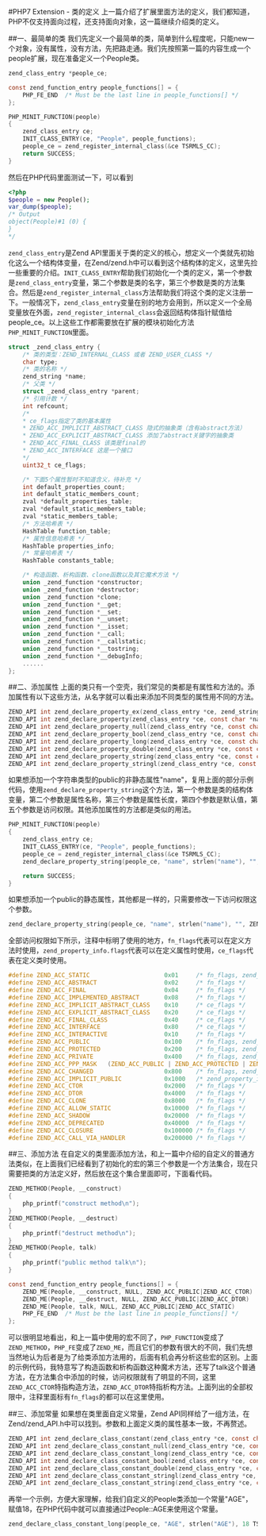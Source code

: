 #PHP7 Extension - 类的定义
上一篇介绍了扩展里面方法的定义，我们都知道，PHP不仅支持面向过程，还支持面向对象，这一篇继续介绍类的定义。

##一、最简单的类
我们先定义一个最简单的类，简单到什么程度呢，只能new一个对象，没有属性，没有方法，先把路走通。我们先按照第一篇的内容生成一个people扩展，现在准备定义一个People类。
````C
zend_class_entry *people_ce;

const zend_function_entry people_functions[] = {
    PHP_FE_END  /* Must be the last line in people_functions[] */
};

PHP_MINIT_FUNCTION(people)
{
    zend_class_entry ce;
    INIT_CLASS_ENTRY(ce, "People", people_functions);
    people_ce = zend_register_internal_class(&ce TSRMLS_CC);
    return SUCCESS;
}
````
然后在PHP代码里面测试一下，可以看到
````php
<?php
$people = new People();
var_dump($people);
/* Output
object(People)#1 (0) {
}
*/
````
`zend_class_entry`是Zend API里面关于类的定义的核心，想定义一个类就先初始化这么一个结构体变量，在Zend/zend.h中可以看到这个结构体的定义，这里先捡一些重要的介绍。`INIT_CLASS_ENTRY`帮助我们初始化一个类的定义，第一个参数是`zend_class_entry`变量，第二个参数是类的名字，第三个参数是类的方法集合。然后是`zend_register_internal_class`方法帮助我们将这个类的定义注册一下。一般情况下，`zend_class_entry`变量在别的地方会用到，所以定义一个全局变量放在外面，`zend_register_internal_class`会返回结构体指针赋值给people_ce。以上这些工作都需要放在扩展的模块初始化方法`PHP_MINIT_FUNCTION`里面。
````C
struct _zend_class_entry {
    /* 类的类型：ZEND_INTERNAL_CLASS 或者 ZEND_USER_CLASS */
    char type;
    /* 类的名称 */
    zend_string *name;
    /* 父类 */
    struct _zend_class_entry *parent;
    /* 引用计数 */
    int refcount;
    /*
    * ce_flags指定了类的基本属性
    * ZEND_ACC_IMPLICIT_ABSTRACT_CLASS 隐式的抽象类（含有abstract方法）
    * ZEND_ACC_EXPLICIT_ABSTRACT_CLASS 添加了abstract关键字的抽象类
    * ZEND_ACC_FINAL_CLASS 该类是final的
    * ZEND_ACC_INTERFACE 这是一个接口
    */
    uint32_t ce_flags;

    /* 下面5个属性暂时不知道含义，待补充 */
    int default_properties_count;
    int default_static_members_count;
    zval *default_properties_table;
    zval *default_static_members_table;
    zval *static_members_table;
    /* 方法哈希表 */
    HashTable function_table;
    /* 属性信息哈希表 */
    HashTable properties_info;
    /* 常量哈希表 */
    HashTable constants_table;

    /* 构造函数、析构函数、clone函数以及其它魔术方法 */
    union _zend_function *constructor;
    union _zend_function *destructor;
    union _zend_function *clone;
    union _zend_function *__get;
    union _zend_function *__set;
    union _zend_function *__unset;
    union _zend_function *__isset;
    union _zend_function *__call;
    union _zend_function *__callstatic;
    union _zend_function *__tostring;
    union _zend_function *__debugInfo;
    ......
};
````
##二、添加属性
上面的类只有一个空壳，我们常见的类都是有属性和方法的。添加属性有以下这些方法，从名字就可以看出来添加不同类型的属性用不同的方法。
````C
ZEND_API int zend_declare_property_ex(zend_class_entry *ce, zend_string *name, zval *property, int access_type, zend_string *doc_comment);
ZEND_API int zend_declare_property(zend_class_entry *ce, const char *name, size_t name_length, zval *property, int access_type);
ZEND_API int zend_declare_property_null(zend_class_entry *ce, const char *name, size_t name_length, int access_type);
ZEND_API int zend_declare_property_bool(zend_class_entry *ce, const char *name, size_t name_length, zend_long value, int access_type);
ZEND_API int zend_declare_property_long(zend_class_entry *ce, const char *name, size_t name_length, zend_long value, int access_type);
ZEND_API int zend_declare_property_double(zend_class_entry *ce, const char *name, size_t name_length, double value, int access_type);
ZEND_API int zend_declare_property_string(zend_class_entry *ce, const char *name, size_t name_length, const char *value, int access_type);
ZEND_API int zend_declare_property_stringl(zend_class_entry *ce, const char *name, size_t name_length, const char *value, size_t value_len, int access_type);
````
如果想添加一个字符串类型的public的非静态属性"name"，复用上面的部分示例代码，使用`zend_declare_property_string`这个方法，第一个参数是类的结构体变量，第二个参数是属性名称，第三个参数是属性长度，第四个参数是默认值，第五个参数是访问权限。其他添加属性的方法都是类似的用法。
````C
PHP_MINIT_FUNCTION(people)
{
    zend_class_entry ce;
    INIT_CLASS_ENTRY(ce, "People", people_functions);
    people_ce = zend_register_internal_class(&ce TSRMLS_CC);
    zend_declare_property_string(people_ce, "name", strlen("name"), "", ZEND_ACC_PUBLIC TSRMLS_CC);

    return SUCCESS;
}
````
如果想添加一个public的静态属性，其他都是一样的，只需要修改一下访问权限这个参数。
````C
zend_declare_property_string(people_ce, "name", strlen("name"), "", ZEND_ACC_PUBLIC|ZEND_ACC_STATIC TSRMLS_CC);
````
全部访问权限如下所示，注释中标明了使用的地方，`fn_flags`代表可以在定义方法时使用，`zend_property_info.flags`代表可以在定义属性时使用，`ce_flags`代表在定义类时使用。
````C
#define ZEND_ACC_STATIC                     0x01     /* fn_flags, zend_property_info.flags */
#define ZEND_ACC_ABSTRACT                   0x02     /* fn_flags */
#define ZEND_ACC_FINAL                      0x04     /* fn_flags */
#define ZEND_ACC_IMPLEMENTED_ABSTRACT       0x08     /* fn_flags */
#define ZEND_ACC_IMPLICIT_ABSTRACT_CLASS    0x10     /* ce_flags */
#define ZEND_ACC_EXPLICIT_ABSTRACT_CLASS    0x20     /* ce_flags */
#define ZEND_ACC_FINAL_CLASS                0x40     /* ce_flags */
#define ZEND_ACC_INTERFACE                  0x80     /* ce_flags */
#define ZEND_ACC_INTERACTIVE                0x10     /* fn_flags */
#define ZEND_ACC_PUBLIC                     0x100    /* fn_flags, zend_property_info.flags */
#define ZEND_ACC_PROTECTED                  0x200    /* fn_flags, zend_property_info.flags */
#define ZEND_ACC_PRIVATE                    0x400    /* fn_flags, zend_property_info.flags */
#define ZEND_ACC_PPP_MASK   (ZEND_ACC_PUBLIC | ZEND_ACC_PROTECTED | ZEND_ACC_PRIVATE)
#define ZEND_ACC_CHANGED                    0x800    /* fn_flags, zend_property_info.flags */
#define ZEND_ACC_IMPLICIT_PUBLIC            0x1000   /* zend_property_info.flags; unused (1) */
#define ZEND_ACC_CTOR                       0x2000   /* fn_flags */
#define ZEND_ACC_DTOR                       0x4000   /* fn_flags */
#define ZEND_ACC_CLONE                      0x8000   /* fn_flags */
#define ZEND_ACC_ALLOW_STATIC               0x10000  /* fn_flags */
#define ZEND_ACC_SHADOW                     0x20000  /* fn_flags */
#define ZEND_ACC_DEPRECATED                 0x40000  /* fn_flags */
#define ZEND_ACC_CLOSURE                    0x100000 /* fn_flags */
#define ZEND_ACC_CALL_VIA_HANDLER           0x200000 /* fn_flags */
````
##三、添加方法
在自定义的类里面添加方法，和上一篇中介绍的自定义的普通方法类似，在上面我们已经看到了初始化的宏的第三个参数是一个方法集合，现在只需要把类的方法定义好，然后放在这个集合里面即可，下面看代码。
````C
ZEND_METHOD(People, __construct)
{
    php_printf("construct method\n");
}
ZEND_METHOD(People, __destruct)
{
    php_printf("destruct method\n");
}
ZEND_METHOD(People, talk)
{
    php_printf("public method talk\n");
}

const zend_function_entry people_functions[] = {
    ZEND_ME(People, __construct, NULL, ZEND_ACC_PUBLIC|ZEND_ACC_CTOR)
    ZEND_ME(People, __destruct, NULL, ZEND_ACC_PUBLIC|ZEND_ACC_DTOR)
    ZEND_ME(People, talk, NULL, ZEND_ACC_PUBLIC|ZEND_ACC_STATIC)
    PHP_FE_END  /* Must be the last line in people_functions[] */
};
````
可以很明显地看出，和上一篇中使用的宏不同了，`PHP_FUNCTION`变成了`ZEND_METHOD`，`PHP_FE`变成了`ZEND_ME`，而且它们的参数有很大的不同，我们先想当然地认为后者是为了给类添加方法用的，后面有机会再分析这些宏的区别。上面的示例代码，我特意写了构造函数和析构函数这种魔术方法，还写了talk这个普通方法，在方法集合中添加的时候，访问权限就有了明显的不同，这里`ZEND_ACC_CTOR`特指构造方法，`ZEND_ACC_DTOR`特指析构方法。上面列出的全部权限中，注释里面标有`fn_flags`的都可以在这里使用。

##三、添加常量
如果想在类里面自定义常量，Zend API同样给了一组方法，在Zend/zend_API.h中可以找到。参数和上面定义类的属性基本一致，不再赘述。
````C
ZEND_API int zend_declare_class_constant(zend_class_entry *ce, const char *name, size_t name_length, zval *value);
ZEND_API int zend_declare_class_constant_null(zend_class_entry *ce, const char *name, size_t name_length);
ZEND_API int zend_declare_class_constant_long(zend_class_entry *ce, const char *name, size_t name_length, zend_long value);
ZEND_API int zend_declare_class_constant_bool(zend_class_entry *ce, const char *name, size_t name_length, zend_bool value);
ZEND_API int zend_declare_class_constant_double(zend_class_entry *ce, const char *name, size_t name_length, double value);
ZEND_API int zend_declare_class_constant_stringl(zend_class_entry *ce, const char *name, size_t name_length, const char *value, size_t value_length);
ZEND_API int zend_declare_class_constant_string(zend_class_entry *ce, const char *name, size_t name_length, const char *value);
````
再举一个示例，方便大家理解，给我们自定义的People类添加一个常量"AGE"，赋值18，在PHP代码中就可以直接通过People::AGE来使用这个常量。
````C
zend_declare_class_constant_long(people_ce, "AGE", strlen("AGE"), 18 TSRMLS_DC);
````
